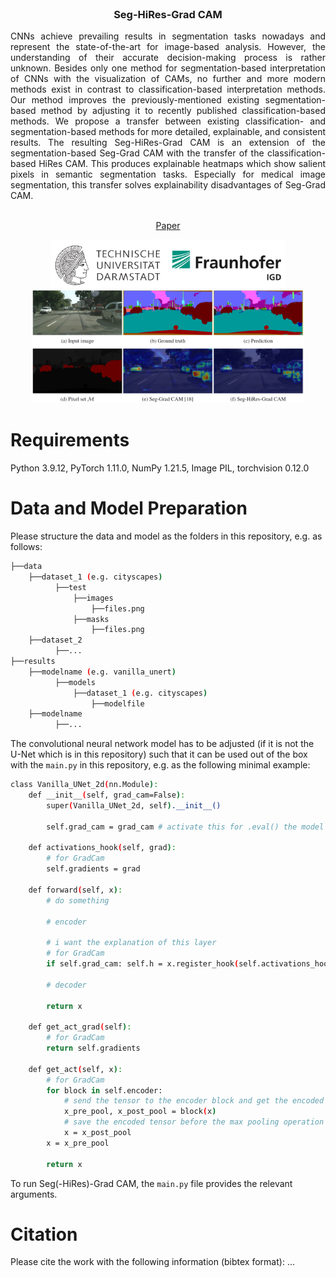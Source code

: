 <br />
<div align="center">
  

  <h3 align="center">Seg-HiRes-Grad CAM</h3>

  <p align="justify">
    CNNs achieve prevailing results in segmentation tasks nowadays and represent the state-of-the-art for image-based analysis. However, the understanding of their 
    accurate decision-making process is rather unknown. Besides only one method for segmentation-based interpretation of CNNs with the visualization of CAMs, no
    further and more modern methods exist in contrast to classification-based interpretation methods. Our method improves the previously-mentioned existing 
    segmentation-based method by adjusting it to recently published classification-based methods. We propose a transfer between existing classification- and 
    segmentation-based methods for more detailed, explainable, and consistent results. The resulting Seg-HiRes-Grad CAM is an extension of the segmentation-based 
    Seg-Grad CAM with the transfer of the classification-based HiRes CAM. This produces explainable heatmaps which show salient pixels in semantic segmentation tasks. 
    Especially for medical image segmentation, this transfer solves explainability disadvantages of Seg-Grad CAM.
  </p>
  
  <p align="center">
    <br />
    <a href="https://github.com/">Paper</a>
  </p>
  
  <a href="https://github.com">
    <img src="readme_images/tuda_igd.png" alt="Logo" width="376" height="77">
  </a>
  
  <a href="https://github.com">
    <img src="readme_images/demo_pic.png" alt="Demo" width="436" height="182">
  </a>
</div>


# Requirements
Python 3.9.12, PyTorch 1.11.0, NumPy 1.21.5, Image PIL, torchvision 0.12.0


# Data and Model Preparation
Please structure the data and model as the folders in this repository, e.g. as follows:
```bash
├──data 
    ├──dataset_1 (e.g. cityscapes)
          ├──test
              ├──images
                  ├──files.png
              ├──masks
                  ├──files.png
    ├──dataset_2
          ├──...
├──results 
    ├──modelname (e.g. vanilla_unert)
          ├──models
              ├──dataset_1 (e.g. cityscapes)
                  ├──modelfile
    ├──modelname
          ├──...
``` 

The convolutional neural network model has to be adjusted (if it is not the U-Net which is in this repository) such that it can be used out of the box with the ```main.py``` in this repository, e.g. as the following minimal example:
```bash
class Vanilla_UNet_2d(nn.Module):
    def __init__(self, grad_cam=False):
        super(Vanilla_UNet_2d, self).__init__()
        
        self.grad_cam = grad_cam # activate this for .eval() the model 
        
    def activations_hook(self, grad): 
        # for GradCam
        self.gradients = grad
    
    def forward(self, x):
        # do something
        
        # encoder
        
        # i want the explanation of this layer
        # for GradCam
        if self.grad_cam: self.h = x.register_hook(self.activations_hook)
        
        # decoder
    
        return x
    
    def get_act_grad(self):
        # for GradCam
        return self.gradients
    
    def get_act(self, x):
        # for GradCam
        for block in self.encoder:
            # send the tensor to the encoder block and get the encoded tensor before and after the max pooling operation
            x_pre_pool, x_post_pool = block(x)
            # save the encoded tensor before the max pooling operation for the skip connection part later
            x = x_post_pool
        x = x_pre_pool

        return x 
``` 

To run Seg(-HiRes)-Grad CAM, the ```main.py``` file provides the relevant arguments. 

# Citation
Please cite the work with the following information (bibtex format):
...

